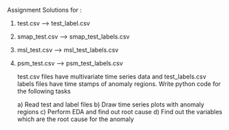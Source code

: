 Assignment Solutions for :
1) test.csv --> test_label.csv
2) smap_test.csv --> smap_test_labels.csv
3) msl_test.csv --> msl_test_labels.csv
4) psm_test.csv --> psm_test_labels.csv

   test.csv files have multivariate time series data and test_labels.csv labels files have time stamps of anomaly regions.
   Write python code for the following tasks
   
   a) Read test and label files
   b) Draw time series plots with anomaly regions 
   c) Perform EDA and find out root cause
   d) Find out the variables which are the root cause for the anomaly 
